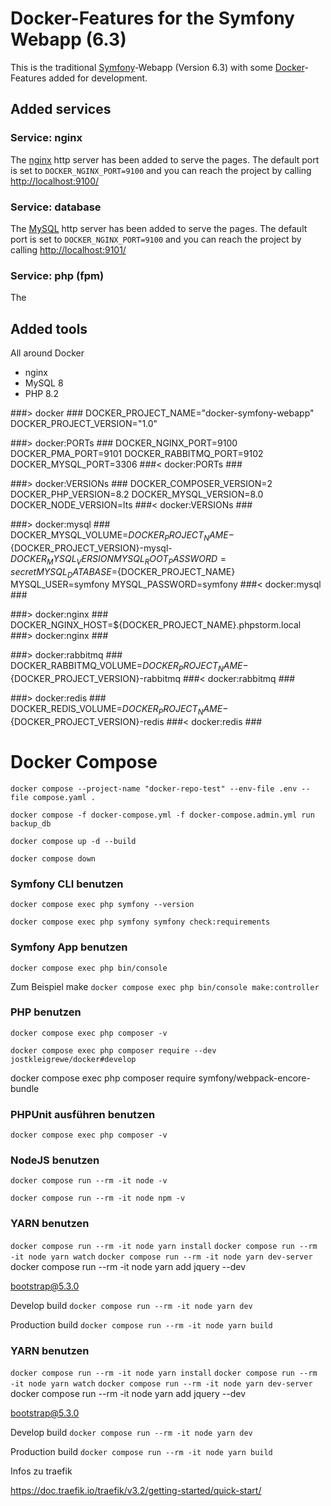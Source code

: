# Docker-Features for the Symfony Webapp (6.3)

This is the traditional [Symfony][1]-Webapp (Version 6.3)  with some [Docker][2]-Features added for development.

## Added services

### Service: nginx
The [nginx][3] http server has been added to serve the pages. The default port is set to ``DOCKER_NGINX_PORT=9100`` and you can reach the project by calling [http://localhost:9100/][4]

### Service: database
The [MySQL][5] http server has been added to serve the pages. The default port is set to ``DOCKER_NGINX_PORT=9100`` and you can reach the project by calling [http://localhost:9101/][6]

### Service: php (fpm)
The 


## Added tools





All around Docker 

- nginx
- MySQL 8
- PHP 8.2



###> docker ###
DOCKER_PROJECT_NAME="docker-symfony-webapp"
DOCKER_PROJECT_VERSION="1.0"

###> docker:PORTs ###
DOCKER_NGINX_PORT=9100
DOCKER_PMA_PORT=9101
DOCKER_RABBITMQ_PORT=9102
DOCKER_MYSQL_PORT=3306
###< docker:PORTs ###

###> docker:VERSIONs ###
DOCKER_COMPOSER_VERSION=2
DOCKER_PHP_VERSION=8.2
DOCKER_MYSQL_VERSION=8.0
DOCKER_NODE_VERSION=lts
###< docker:VERSIONs ###

###> docker:mysql ###
DOCKER_MYSQL_VOLUME=${DOCKER_PROJECT_NAME}-${DOCKER_PROJECT_VERSION}-mysql-${DOCKER_MYSQL_VERSION}
MYSQL_ROOT_PASSWORD=secret
MYSQL_DATABASE=${DOCKER_PROJECT_NAME}
MYSQL_USER=symfony
MYSQL_PASSWORD=symfony
###< docker:mysql ###

###> docker:nginx ###
DOCKER_NGINX_HOST=${DOCKER_PROJECT_NAME}.phpstorm.local
###> docker:nginx ###

###> docker:rabbitmq ###
DOCKER_RABBITMQ_VOLUME=${DOCKER_PROJECT_NAME}-${DOCKER_PROJECT_VERSION}-rabbitmq
###< docker:rabbitmq ###

###> docker:redis ###
DOCKER_REDIS_VOLUME=${DOCKER_PROJECT_NAME}-${DOCKER_PROJECT_VERSION}-redis
###< docker:redis ###



# Docker Compose

``docker compose --project-name "docker-repo-test" --env-file .env --file compose.yaml .``

``docker compose -f docker-compose.yml -f docker-compose.admin.yml run backup_db``

``docker compose up -d --build``

``docker compose down``

### Symfony CLI benutzen
``docker compose exec php symfony --version``

``docker compose exec php symfony symfony check:requirements``



### Symfony App benutzen
``docker compose exec php bin/console``

Zum Beispiel make
``docker compose exec php bin/console make:controller``



### PHP benutzen
``docker compose exec php composer -v``

``docker compose exec php composer require --dev jostkleigrewe/docker#develop``


docker compose exec php composer require symfony/webpack-encore-bundle


### PHPUnit ausführen benutzen
``docker compose exec php composer -v``




### NodeJS benutzen
``docker compose run --rm -it node -v``

``docker compose run --rm -it node npm -v``


### YARN benutzen

``docker compose run --rm -it node yarn install``
``docker compose run --rm -it node yarn watch``
``docker compose run --rm -it node yarn dev-server``
docker compose run --rm -it node yarn add jquery --dev



bootstrap@5.3.0

Develop build
``docker compose run --rm -it node yarn dev``

Production build
``docker compose run --rm -it node yarn build``



### YARN benutzen

``docker compose run --rm -it node yarn install``
``docker compose run --rm -it node yarn watch``
``docker compose run --rm -it node yarn dev-server``
docker compose run --rm -it node yarn add jquery --dev



bootstrap@5.3.0

Develop build
``docker compose run --rm -it node yarn dev``

Production build
``docker compose run --rm -it node yarn build``



[1]: https://symfony.com
[2]: https://docker.io
[3]: https://nginx.org/
[4]: http://localhost:9100/
[5]: https://www.mysql.com/
[6]: http://localhost:9101/


Infos zu traefik

https://doc.traefik.io/traefik/v3.2/getting-started/quick-start/
